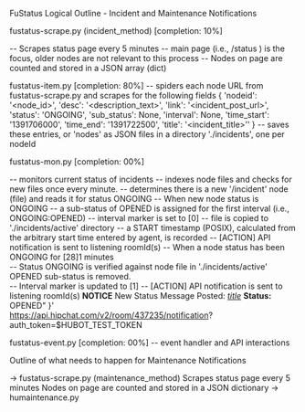 FuStatus Logical Outline - Incident and Maintenance Notifications

fustatus-scrape.py (incident_method)  [completion: 10%]

 -- Scrapes status page every 5 minutes 
 -- main page (i.e., /status ) is the focus, older nodes are not relevant to this process
 -- Nodes on page are counted and stored in a JSON array (dict)

fustatus-item.py   [completion: 80%]
 --  spiders each node URL from fustatus-scrape.py and scrapes for the following fields
	{
	'nodeid': '<node_id>',
	'desc': '<description_text>',
	'link': '<incident_post_url>',
	'status': 'ONGOING',
	'sub_status': None,
	'interval': None,
	'time_start': '1391706000',
	'time_end': '1391722500',
	'title': '<incident_title>’'
	}
 -- saves these entries, or 'nodes' as JSON files in a directory './incidents',  one per nodeId


fustatus-mon.py  [completion: 00%]

 -- monitors current status of incidents
 -- indexes node files and checks for new files once every minute.
 -- determines there is a new '/incident' node (file) and reads it for status ONGOING
 -- When new node status is ONGOING
 -- a sub-status of OPENED is assigned for the first interval (i.e., ONGOING:OPENED)
 -- interval marker is set to [0]
 -- file is copied to './incidents/active' directory
 -- a START timestamp (POSIX), calculated from the arbitrary start time entered by agent, is recorded
 -- [ACTION] API notification is sent to listening roomId(s)
 -- When a node status has been ONGOING for [28]1 minutes 	
 	-- Status ONGOING is verified against node file in './incidents/active'
	   OPENED sub-status is removed.  
 	-- Interval marker is updated to [1]
 	-- [ACTION] API notification is sent to listening roomId(s)
	 	<strong>NOTICE</strong> New Status Message Posted: 
		<a href="_link_">_title_</a>
		<strong>Status:</strong> OPENED" }' \
		https://api.hipchat.com/v2/room/437235/notification? \
		auth_token=$HUBOT_TEST_TOKEN 

fustatus-event.py  [completion: 00%]
 -- event handler and API interactions

	
Outline of what needs to happen for Maintenance Notifications 

-> fustatus-scrape.py (maintenance_method)
	Scrapes status page every 5 minutes
   	Nodes on page are counted and stored in a JSON dictionary
-> humaintenance.py 




